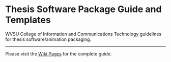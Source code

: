 # Thesis Software Package Guide and Templates
WVSU College of Information and Communications Technology guidelines for thesis software/animation packaging.

***

Please visit the [Wiki Pages](https://github.com/wvsu-cict-code/thesis-package/wiki) for the complete guide.